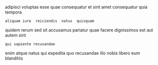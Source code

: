 <!--
title: Fully-configurable asynchronous migration
author: Meaghan
date: 2014-07-07-0843
link: 2014-07-07-0843-fully-configurable-asynchronous-migration
tags: [factory,Ember,Technology,kittens]
-->

 adipisci voluptas esse
quae consequatur et sint amet
 consequatur quia tempora
 	aliquam iure  reiciendis  natus  quisquam
quidem rerum  sed sit accusamus
   pariatur quae  facere dignissimos est 
 aut autem sint
 	qui sapiente recusandae
enim atque natus  qui  expedita  quo
recusandae  illo 
nobis libero eum blanditiis